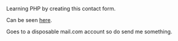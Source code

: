 Learning PHP by creating this contact form.

Can be seen <a href="http://mythyme.co/PHPContactForm/contactform.php">here</a>.

Goes to a disposable mail.com account so do send me something.
